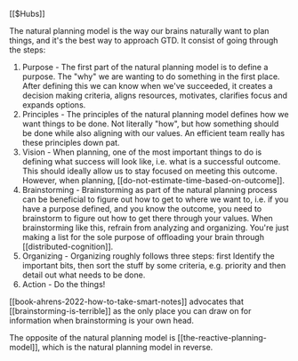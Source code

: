[[$Hubs]]

The natural planning model is the way our brains naturally want to plan things, and it's the best way to approach GTD. It consist of going through the steps:

1. Purpose - The first part of the natural planning model is to define a purpose. The "why" we are wanting to do something in the first place. After defining this we can know when we've succeeded, it creates a decision making criteria, aligns resources, motivates, clarifies focus and expands options.
2. Principles - The principles of the natural planning model defines how we want things to be done. Not literally "how", but how something should be done while also aligning with our values. An efficient team really has these principles down pat.
3. Vision - When planning, one of the most important things to do is defining what success will look like, i.e. what is a successful outcome. This should ideally allow us to stay focused on meeting this outcome. However, when planning, [[do-not-estimate-time-based-on-outcome]].
4. Brainstorming - Brainstorming as part of the natural planning process can be beneficial to figure out how to get to where we want to, i.e. if you have a purpose defined, and you know the outcome, you need to brainstorm to figure out how to get there through your values. When brainstorming like this, refrain from analyzing and organizing. You're just making a list for the sole purpose of offloading your brain through [[distributed-cognition]].
5. Organizing - Organizing roughly follows three steps: first Identify the important bits, then sort the stuff by some criteria, e.g. priority and then detail out what needs to be done.
6. Action - Do the things!

[[book-ahrens-2022-how-to-take-smart-notes]] advocates that [[brainstorming-is-terrible]] as the only place you can draw on for information when brainstorming is your own head.

The opposite of the natural planning model is [[the-reactive-planning-model]], which is the natural planning model in reverse.
